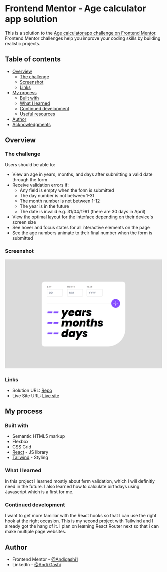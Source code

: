 # Frontend Mentor - Age calculator app solution

This is a solution to the [Age calculator app challenge on Frontend Mentor](https://www.frontendmentor.io/challenges/age-calculator-app-dF9DFFpj-Q). Frontend Mentor challenges help you improve your coding skills by building realistic projects. 

## Table of contents

- [Overview](#overview)
  - [The challenge](#the-challenge)
  - [Screenshot](#screenshot)
  - [Links](#links)
- [My process](#my-process)
  - [Built with](#built-with)
  - [What I learned](#what-i-learned)
  - [Continued development](#continued-development)
  - [Useful resources](#useful-resources)
- [Author](#author)
- [Acknowledgments](#acknowledgments)

## Overview

### The challenge

Users should be able to:

- View an age in years, months, and days after submitting a valid date through the form
- Receive validation errors if:
  - Any field is empty when the form is submitted
  - The day number is not between 1-31
  - The month number is not between 1-12
  - The year is in the future
  - The date is invalid e.g. 31/04/1991 (there are 30 days in April)
- View the optimal layout for the interface depending on their device's screen size
- See hover and focus states for all interactive elements on the page
- See the age numbers animate to their final number when the form is submitted

### Screenshot

![](./src/assets/images/localhost_5173_.png)

### Links

- Solution URL: [Repo](https://your-solution-url.com)
- Live Site URL: [Live site](https://your-live-site-url.com)

## My process

### Built with

- Semantic HTML5 markup
- Flexbox
- CSS Grid
- [React](https://reactjs.org/) - JS library
- [Tailwind](https://tailwindcss.com/) - Styling

### What I learned

In this project I learned mostly about form validation, which I will definitly need in the future.
I also learned how to calculate birthdays using Javascript which is a first for me.

### Continued development

I want to get more familiar with the React hooks so that I can use the right hook at the right occasion.
This is my second project with Tailwind and I already got the hang of it. I plan on learning React Router next 
so that i can make multiple page websites.


## Author

- Frontend Mentor - [@Andigashi1](https://www.frontendmentor.io/profile/Andigashi1)
- LinkedIn - [@Andi Gashi](www.linkedin.com/in/andi-gashi2004)
